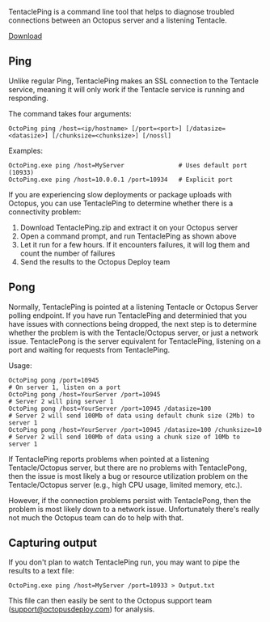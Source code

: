 TentaclePing is a command line tool that helps to diagnose troubled connections between an Octopus server and a listening Tentacle. 

[Download](https://github.com/OctopusDeploy/TentaclePing/releases)

## Ping

Unlike regular Ping, TentaclePing makes an SSL connection to the Tentacle service, meaning it will only work if the Tentacle service is running and responding. 

The command takes four arguments:

    OctoPing ping /host=<ip/hostname> [/port=<port>] [/datasize=<datasize>] [/chunksize=<chunksize>] [/nossl]
    
Examples:

    OctoPing.exe ping /host=MyServer               # Uses default port (10933)
    OctoPing.exe ping /host=10.0.0.1 /port=10934   # Explicit port

If you are experiencing slow deployments or package uploads with Octopus, you can use TentaclePing to determine whether there is a connectivity problem:

1. Download TentaclePing.zip and extract it on your Octopus server
2. Open a command prompt, and run TentaclePing as shown above
3. Let it run for a few hours. If it encounters failures, it will log them and count the number of failures
4. Send the results to the Octopus Deploy team

## Pong

Normally, TentaclePing is pointed at a listening Tentacle or Octopus Server polling endpoint. If you have run TentaclePing and determinied that you have issues with connections being dropped, the next step is to determine whether the problem is with the Tentacle/Octopus server, or just a network issue. TentaclePong is the server equivalent for TentaclePing, listening on a port and waiting for requests from TentaclePing. 

Usage:

    OctoPing pong /port=10945              		                                # On server 1, listen on a port
    OctoPing pong /host=YourServer /port=10945   		                        # Server 2 will ping server 1
    OctoPing pong /host=YourServer /port=10945 /datasize=100		            # Server 2 will send 100Mb of data using default chunk size (2Mb) to server 1
    OctoPing pong /host=YourServer /port=10945 /datasize=100 /chunksize=10  	# Server 2 will send 100Mb of data using a chunk size of 10Mb to server 1


If TentaclePing reports problems when pointed at a listening Tentacle/Octopus server, but there are no problems with TentaclePong, then the issue is most likely a bug or resource utilization problem on the Tentacle/Octopus server (e.g., high CPU usage, limited memory, etc.). 

However, if the connection problems persist with TentaclePong, then the problem is most likely down to a network issue. Unfortunately there's really not much the Octopus team can do to help with that. 

## Capturing output

If you don't plan to watch TentaclePing run, you may want to pipe the results to a text file:

    OctoPing.exe ping /host=MyServer /port=10933 > Output.txt
    
This file can then easily be sent to the Octopus support team (support@octopusdeploy.com) for analysis.
